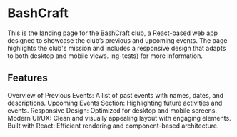 # BashCraft

This is the landing page for the BashCraft club, a React-based web app designed to showcase the club’s previous and upcoming events. The page highlights the club's mission and includes a responsive design that adapts to both desktop and mobile views.
ing-tests) for more information.


## Features
Overview of Previous Events: A list of past events with names, dates, and descriptions.
Upcoming Events Section: Highlighting future activities and events.
Responsive Design: Optimized for desktop and mobile screens.
Modern UI/UX: Clean and visually appealing layout with engaging elements.
Built with React: Efficient rendering and component-based architecture.
